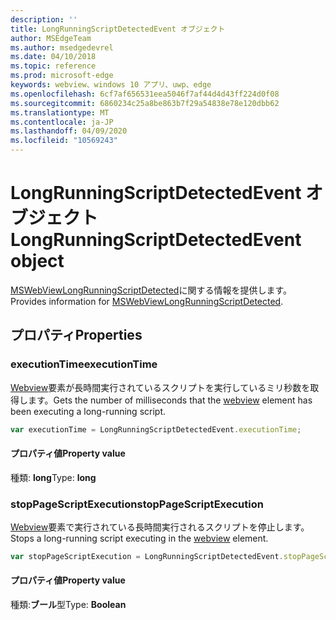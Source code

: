 ```yaml
---
description: ''
title: LongRunningScriptDetectedEvent オブジェクト
author: MSEdgeTeam
ms.author: msedgedevrel
ms.date: 04/10/2018
ms.topic: reference
ms.prod: microsoft-edge
keywords: webview、windows 10 アプリ、uwp、edge
ms.openlocfilehash: 6cf7af656531eea5046f7af44d4d43ff224d0f08
ms.sourcegitcommit: 6860234c25a8be863b7f29a54838e78e120dbb62
ms.translationtype: MT
ms.contentlocale: ja-JP
ms.lasthandoff: 04/09/2020
ms.locfileid: "10569243"
---
```

# <span data-ttu-id="479ba-103">LongRunningScriptDetectedEvent オブジェクト</span><span class="sxs-lookup"><span data-stu-id="479ba-103">LongRunningScriptDetectedEvent object</span></span>

<span data-ttu-id="479ba-104">[MSWebViewLongRunningScriptDetected](../webview.md#mswebviewlongrunningscriptdetected)に関する情報を提供します。</span><span class="sxs-lookup"><span data-stu-id="479ba-104">Provides information for [MSWebViewLongRunningScriptDetected](../webview.md#mswebviewlongrunningscriptdetected).</span></span>

## <span data-ttu-id="479ba-105">プロパティ</span><span class="sxs-lookup"><span data-stu-id="479ba-105">Properties</span></span>

### <span data-ttu-id="479ba-106">executionTime</span><span class="sxs-lookup"><span data-stu-id="479ba-106">executionTime</span></span>

<span data-ttu-id="479ba-107">[Webview](../webview.md)要素が長時間実行されているスクリプトを実行しているミリ秒数を取得します。</span><span class="sxs-lookup"><span data-stu-id="479ba-107">Gets the number of milliseconds that the [webview](../webview.md) element has been executing a long-running script.</span></span>

```js
var executionTime = LongRunningScriptDetectedEvent.executionTime;
```

#### <span data-ttu-id="479ba-108">プロパティ値</span><span class="sxs-lookup"><span data-stu-id="479ba-108">Property value</span></span>
<span data-ttu-id="479ba-109">種類: **long**</span><span class="sxs-lookup"><span data-stu-id="479ba-109">Type: **long**</span></span>

### <span data-ttu-id="479ba-110">stopPageScriptExecution</span><span class="sxs-lookup"><span data-stu-id="479ba-110">stopPageScriptExecution</span></span>
<span data-ttu-id="479ba-111">[Webview](../webview.md)要素で実行されている長時間実行されるスクリプトを停止します。</span><span class="sxs-lookup"><span data-stu-id="479ba-111">Stops a long-running script executing in the [webview](../webview.md) element.</span></span>

```js
var stopPageScriptExecution = LongRunningScriptDetectedEvent.stopPageScriptExecution;
```

#### <span data-ttu-id="479ba-112">プロパティ値</span><span class="sxs-lookup"><span data-stu-id="479ba-112">Property value</span></span>
<span data-ttu-id="479ba-113">種類:**ブール**型</span><span class="sxs-lookup"><span data-stu-id="479ba-113">Type: **Boolean**</span></span>